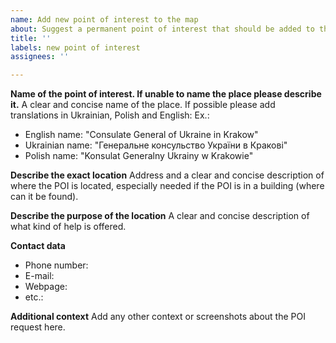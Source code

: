 ```yaml
---
name: Add new point of interest to the map
about: Suggest a permanent point of interest that should be added to the map
title: ''
labels: new point of interest
assignees: ''

---
```


**Name of the point of interest. If unable to name the place please describe it.**
A clear and concise name of the place. If possible please add translations in Ukrainian, Polish and English:
Ex.:
- English name: "Consulate General of Ukraine in Krakow"
- Ukrainian name: "Генеральне консульство України в Кракові"
- Polish name: "Konsulat Generalny Ukrainy w Krakowie"

**Describe the exact location**
Address and a clear and concise description of where the POI is located, especially needed if the POI is in a building (where can it be found).

**Describe the purpose of the location**
A clear and concise description of what kind of help is offered.

**Contact data**
- Phone number:
- E-mail:
- Webpage:
- etc.:

**Additional context**
Add any other context or screenshots about the POI request here.
